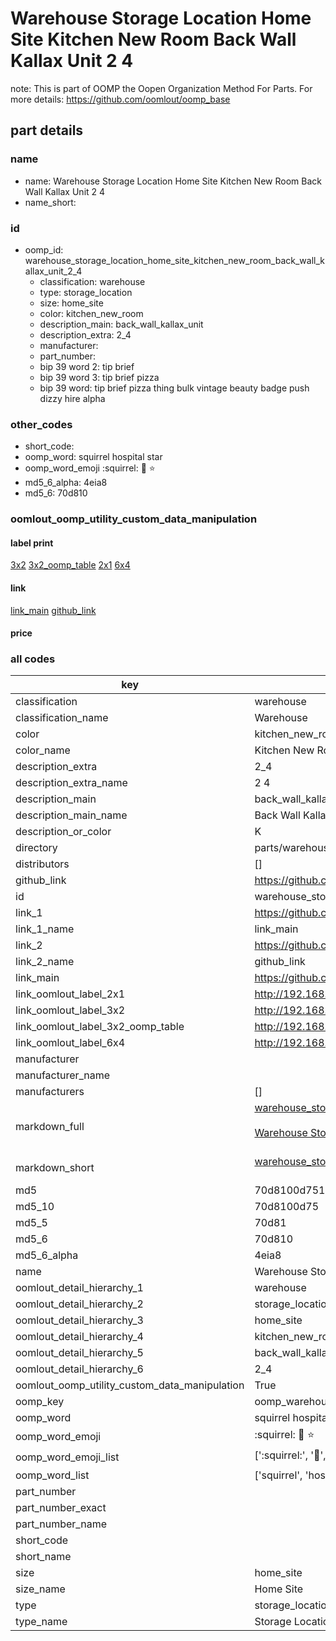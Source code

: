 # Warehouse Storage Location Home Site Kitchen New Room Back Wall Kallax Unit 2 4  

note: This is part of OOMP the Oopen Organization Method For Parts. For more details: https://github.com/oomlout/oomp_base

##  part details





### name
* name: Warehouse Storage Location Home Site Kitchen New Room Back Wall Kallax Unit 2 4
* name_short: 
### id
* oomp_id: warehouse_storage_location_home_site_kitchen_new_room_back_wall_kallax_unit_2_4
  * classification: warehouse
  * type: storage_location
  * size: home_site
  * color: kitchen_new_room
  * description_main: back_wall_kallax_unit
  * description_extra: 2_4
  * manufacturer: 
  * part_number: 
  * bip 39 word 2: tip brief
  * bip 39 word 3: tip brief pizza
  * bip 39 word: tip brief pizza thing bulk vintage beauty badge push dizzy hire alpha

### other_codes
* short_code: 
* oomp_word: squirrel hospital star
* oomp_word_emoji :squirrel: :hospital: :star:
* md5_6_alpha: 4eia8
* md5_6: 70d810






### oomlout_oomp_utility_custom_data_manipulation
#### label print
[3x2](http://192.168.1.245:1112/?label=oomp%204eia8)
[3x2_oomp_table](http://192.168.1.107:1112/?label=oomp%204eia8)
[2x1](http://192.168.1.242:1112/?label=oomp%204eia8)
[6x4](http://192.168.1.55:1112/?label=oomp%204eia8)    

#### link

[link_main](https://github.com/oomlout/oomlout_oomp_current_version_messy/tree/main/parts/warehouse_storage_location_home_site_kitchen_new_room_back_wall_kallax_unit_2_4) [github_link](https://github.com/oomlout/oomlout_oomp_part_src/tree/main/parts/warehouse_storage_location_home_site_kitchen_new_room_back_wall_kallax_unit_2_4)                             

#### price







### all codes 
| key | value |  
| --- | --- |  
| classification | warehouse |  
| classification_name | Warehouse |  
| color | kitchen_new_room |  
| color_name | Kitchen New Room |  
| description_extra | 2_4 |  
| description_extra_name | 2 4 |  
| description_main | back_wall_kallax_unit |  
| description_main_name | Back Wall Kallax Unit |  
| description_or_color | K  |  
| directory | parts/warehouse_storage_location_home_site_kitchen_new_room_back_wall_kallax_unit_2_4 |  
| distributors | [] |  
| github_link | https://github.com/oomlout/oomlout_oomp_part_src/tree/main/parts/warehouse_storage_location_home_site_kitchen_new_room_back_wall_kallax_unit_2_4 |  
| id | warehouse_storage_location_home_site_kitchen_new_room_back_wall_kallax_unit_2_4 |  
| link_1 | https://github.com/oomlout/oomlout_oomp_current_version_messy/tree/main/parts/warehouse_storage_location_home_site_kitchen_new_room_back_wall_kallax_unit_2_4 |  
| link_1_name | link_main |  
| link_2 | https://github.com/oomlout/oomlout_oomp_part_src/tree/main/parts/warehouse_storage_location_home_site_kitchen_new_room_back_wall_kallax_unit_2_4 |  
| link_2_name | github_link |  
| link_main | https://github.com/oomlout/oomlout_oomp_current_version_messy/tree/main/parts/warehouse_storage_location_home_site_kitchen_new_room_back_wall_kallax_unit_2_4 |  
| link_oomlout_label_2x1 | http://192.168.1.242:1112/?label=oomp%204eia8 |  
| link_oomlout_label_3x2 | http://192.168.1.245:1112/?label=oomp%204eia8 |  
| link_oomlout_label_3x2_oomp_table | http://192.168.1.107:1112/?label=oomp%204eia8 |  
| link_oomlout_label_6x4 | http://192.168.1.55:1112/?label=oomp%204eia8 |  
| manufacturer |  |  
| manufacturer_name |  |  
| manufacturers | [] |  
| markdown_full | [warehouse_storage_location_home_site_kitchen_new_room_back_wall_kallax_unit_2_4](https://github.com/oomlout/oomlout_oomp_current_version_messy/tree/main/parts/warehouse_storage_location_home_site_kitchen_new_room_back_wall_kallax_unit_2_4)<br>[](https://github.com/oomlout/oomlout_oomp_current_version_messy/tree/main/parts/warehouse_storage_location_home_site_kitchen_new_room_back_wall_kallax_unit_2_4)<br>[Warehouse Storage Location Home Site Kitchen New Room Back Wall Kallax Unit 2 4](https://github.com/oomlout/oomlout_oomp_current_version_messy/tree/main/parts/warehouse_storage_location_home_site_kitchen_new_room_back_wall_kallax_unit_2_4)<br><br> |  
| markdown_short | [warehouse_storage_location_home_site_kitchen_new_room_back_wall_kallax_unit_2_4](https://github.com/oomlout/oomlout_oomp_current_version_messy/tree/main/parts/warehouse_storage_location_home_site_kitchen_new_room_back_wall_kallax_unit_2_4)<br><br> |  
| md5 | 70d8100d75116277d08f0e0b4b46ff14 |  
| md5_10 | 70d8100d75 |  
| md5_5 | 70d81 |  
| md5_6 | 70d810 |  
| md5_6_alpha | 4eia8 |  
| name | Warehouse Storage Location Home Site Kitchen New Room Back Wall Kallax Unit 2 4 |  
| oomlout_detail_hierarchy_1 | warehouse |  
| oomlout_detail_hierarchy_2 | storage_location |  
| oomlout_detail_hierarchy_3 | home_site |  
| oomlout_detail_hierarchy_4 | kitchen_new_room |  
| oomlout_detail_hierarchy_5 | back_wall_kallax_unit |  
| oomlout_detail_hierarchy_6 | 2_4 |  
| oomlout_oomp_utility_custom_data_manipulation | True |  
| oomp_key | oomp_warehouse_storage_location_home_site_kitchen_new_room_back_wall_kallax_unit_2_4 |  
| oomp_word | squirrel hospital star |  
| oomp_word_emoji | :squirrel: :hospital: :star: |  
| oomp_word_emoji_list | [':squirrel:', ':hospital:', ':star:'] |  
| oomp_word_list | ['squirrel', 'hospital', 'star'] |  
| part_number |  |  
| part_number_exact |  |  
| part_number_name |  |  
| short_code |  |  
| short_name |  |  
| size | home_site |  
| size_name | Home Site |  
| type | storage_location |  
| type_name | Storage Location |  
